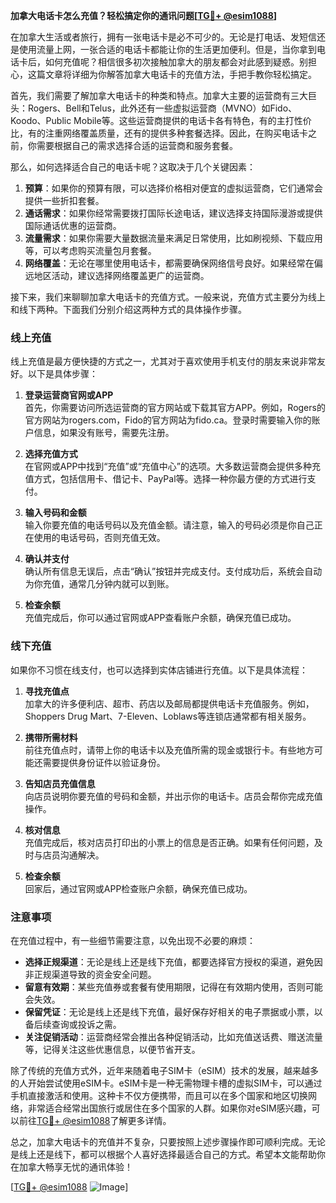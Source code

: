**加拿大电话卡怎么充值？轻松搞定你的通讯问题[[TG💪+ @esim1088](https://t.me/s/esim1088)]**

在加拿大生活或者旅行，拥有一张电话卡是必不可少的。无论是打电话、发短信还是使用流量上网，一张合适的电话卡都能让你的生活更加便利。但是，当你拿到电话卡后，如何充值呢？相信很多初次接触加拿大的朋友都会对此感到疑惑。别担心，这篇文章将详细为你解答加拿大电话卡的充值方法，手把手教你轻松搞定。

首先，我们需要了解加拿大电话卡的种类和特点。加拿大主要的运营商有三大巨头：Rogers、Bell和Telus，此外还有一些虚拟运营商（MVNO）如Fido、Koodo、Public Mobile等。这些运营商提供的电话卡各有特色，有的主打性价比，有的注重网络覆盖质量，还有的提供多种套餐选择。因此，在购买电话卡之前，你需要根据自己的需求选择合适的运营商和服务套餐。

那么，如何选择适合自己的电话卡呢？这取决于几个关键因素：

1. **预算**：如果你的预算有限，可以选择价格相对便宜的虚拟运营商，它们通常会提供一些折扣套餐。
2. **通话需求**：如果你经常需要拨打国际长途电话，建议选择支持国际漫游或提供国际通话优惠的运营商。
3. **流量需求**：如果你需要大量数据流量来满足日常使用，比如刷视频、下载应用等，可以考虑购买流量包月套餐。
4. **网络覆盖**：无论在哪里使用电话卡，都需要确保网络信号良好。如果经常在偏远地区活动，建议选择网络覆盖更广的运营商。

接下来，我们来聊聊加拿大电话卡的充值方式。一般来说，充值方式主要分为线上和线下两种。下面我们分别介绍这两种方式的具体操作步骤。

### 线上充值

线上充值是最方便快捷的方式之一，尤其对于喜欢使用手机支付的朋友来说非常友好。以下是具体步骤：

1. **登录运营商官网或APP**  
   首先，你需要访问所选运营商的官方网站或下载其官方APP。例如，Rogers的官方网站为rogers.com，Fido的官方网站为fido.ca。登录时需要输入你的账户信息，如果没有账号，需要先注册。

2. **选择充值方式**  
   在官网或APP中找到“充值”或“充值中心”的选项。大多数运营商会提供多种充值方式，包括信用卡、借记卡、PayPal等。选择一种你最方便的方式进行支付。

3. **输入号码和金额**  
   输入你要充值的电话号码以及充值金额。请注意，输入的号码必须是你自己正在使用的电话号码，否则充值无效。

4. **确认并支付**  
   确认所有信息无误后，点击“确认”按钮并完成支付。支付成功后，系统会自动为你充值，通常几分钟内就可以到账。

5. **检查余额**  
   充值完成后，你可以通过官网或APP查看账户余额，确保充值已成功。

### 线下充值

如果你不习惯在线支付，也可以选择到实体店铺进行充值。以下是具体流程：

1. **寻找充值点**  
   加拿大的许多便利店、超市、药店以及邮局都提供电话卡充值服务。例如，Shoppers Drug Mart、7-Eleven、Loblaws等连锁店通常都有相关服务。

2. **携带所需材料**  
   前往充值点时，请带上你的电话卡以及充值所需的现金或银行卡。有些地方可能还需要提供身份证件以验证身份。

3. **告知店员充值信息**  
   向店员说明你要充值的号码和金额，并出示你的电话卡。店员会帮你完成充值操作。

4. **核对信息**  
   充值完成后，核对店员打印出的小票上的信息是否正确。如果有任何问题，及时与店员沟通解决。

5. **检查余额**  
   回家后，通过官网或APP检查账户余额，确保充值已成功。

### 注意事项

在充值过程中，有一些细节需要注意，以免出现不必要的麻烦：

- **选择正规渠道**：无论是线上还是线下充值，都要选择官方授权的渠道，避免因非正规渠道导致的资金安全问题。
- **留意有效期**：某些充值券或套餐有使用期限，记得在有效期内使用，否则可能会失效。
- **保留凭证**：无论是线上还是线下充值，最好保存好相关的电子票据或小票，以备后续查询或投诉之需。
- **关注促销活动**：运营商经常会推出各种促销活动，比如充值送话费、赠送流量等，记得关注这些优惠信息，以便节省开支。

除了传统的充值方式外，近年来随着电子SIM卡（eSIM）技术的发展，越来越多的人开始尝试使用eSIM卡。eSIM卡是一种无需物理卡槽的虚拟SIM卡，可以通过手机直接激活和使用。这种卡不仅方便携带，而且可以在多个国家和地区切换网络，非常适合经常出国旅行或居住在多个国家的人群。如果你对eSIM感兴趣，可以前往[TG💪+ @esim1088](https://t.me/s/esim1088)了解更多详情。

总之，加拿大电话卡的充值并不复杂，只要按照上述步骤操作即可顺利完成。无论是线上还是线下，都可以根据个人喜好选择最适合自己的方式。希望本文能帮助你在加拿大畅享无忧的通讯体验！

[[TG💪+ @esim1088](https://t.me/s/esim1088) ![Image](https://i.postimg.cc/4NQfJmqS/Snipaste-2025-05-13-00-14-12.png)]
